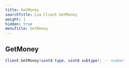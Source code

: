 ```yaml
---
title: GetMoney
searchTitle: Lua Client GetMoney
weight: 1
hidden: true
menuTitle: GetMoney
---
```

## GetMoney
```lua
Client:GetMoney(uint8 type, uint8 subtype); -- number
```